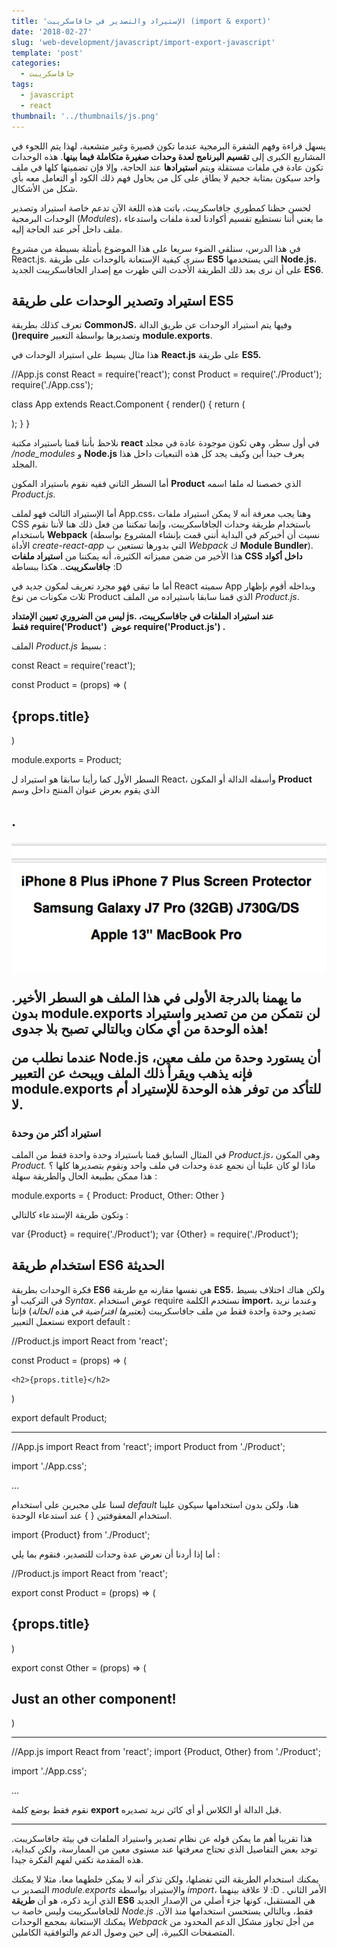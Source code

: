 ```yaml
---
title: 'الإستيراد والتصدير في جافاسكريبت (import & export)'
date: '2018-02-27'
slug: 'web-development/javascript/import-export-javascript'
template: 'post'
categories:
  - جافاسكريبت
tags:
  - javascript
  - react
thumbnail: '../thumbnails/js.png'
---
```


يسهل قراءة وفهم الشفرة البرمجية عندما تكون قصيرة وغير متشعبة، لهذا يتم اللجوء في المشاريع الكبرى إلى **تقسيم البرنامج لعدة وحدات صغيرة متكاملة فيما بينها**. هذه الوحدات تكون عادة في ملفات مستقلة ويتم **استيرادها** عند الحاجة، وإلا فإن تضمينها كلها في ملف واحد سيكون بمثابة جحيم لا يطاق على كل من يحاول فهم ذلك الكود أو التعامل معه بأي شكل من الأشكال.

لحسن حظنا كمطوري جافاسكريبت، باتت هذه اللغة الآن تدعم خاصة استيراد وتصدير الوحدات البرمجية (_Modules_)، ما يعني أننا نستطيع تقسيم أكوادنا لعدة ملفات واستدعاء ملف داخل آخر عند الحاجة إليه.

في هذا الدرس، سنلقي الضوء سريعا على هذا الموضوع بأمثلة بسيطة من مشروع React.js. سنرى كيفية الإستعانة بالوحدات على طريقة **ES5** التي يستخدمها **Node.js**، على أن نرى بعد ذلك الطريقة الأحدث التي ظهرت مع إصدار الجافاسكريبت الجديد **ES6**.

## استيراد وتصدير الوحدات على طريقة ES5

تعرف كذلك بطريقة **CommonJS**، وفيها يتم استيراد الوحدات عن طريق الدالة **()require** وتصديرها بواسطة التعبير **module.exports**.

هذا مثال بسيط على استيراد الوحدات في **React.js** على طريقة **ES5.**

//App.js
const React = require('react');
const Product = require('./Product');
require('./App.css');

class App extends React.Component {
render() {
return (

<div className="App">
<div className="products">
<Product title="iPhone 8 Plus iPhone 7 Plus Screen Protector"/>
<Product title="Samsung Galaxy J7 Pro (32GB) J730G/DS"/>
<Product title="Apple 13'' MacBook Pro"/>
</div>
</div>
);
}
}

نلاحظ بأننا قمنا باستيراد مكتبة **react** في أول سطر، وهي تكون موجودة عادة في مجلد _/node_modules_ و **Node.js** يعرف جيدا أين وكيف يجد كل هذه التبعيات داخل هذا المجلد.

أما السطر الثاني ففيه نقوم باستيراد المكون **Product** الذي خصصنا له ملفا اسمه _Product.js._

أما الإستيراد الثالث فهو لملف App.css، وهنا يجب معرفة أنه لا يمكن استيراد ملفات CSS باستخدام طريقة وحدات الجافاسكريبت، وإنما تمكننا من فعل ذلك هنا لأننا نقوم باستخدام **Webpack** (نسيت أن أخبركم في البداية أنني قمت بإنشاء المشروع بواسطة الأداة _create-react-app_ التي بدورها تستعين ب _Webpack_ ك **Module Bundler**). هذا الأخير من ضمن مميزاته الكثيرة، أنه يمكننا من **استيراد ملفات CSS داخل أكواد جافاسكريبت**.. هكذا ببساطة :D

أما ما تبقى فهو مجرد تعريف لمكون جديد في React سميته App وبداخله أقوم بإظهار ثلاث مكونات من نوع Product الذي قمنا سابقا باستيراده من الملف _Product.js_.

**ليس من الضروري تعيين الإمتداد js. عند استيراد الملفات في جافاسكريبت، فقط require('Product')  عوض require('Product.js') .**

الملف _Product.js_ بسيط :

const React = require('react');

const Product = (props) => (

<h2>{props.title}</h2>
)

module.exports = Product;

السطر الأول كما رأينا سابقا هو استيراد ل React، وأسفله الدالة أو المكون **Product** الذي يقوم بعرض عنوان المنتج داخل وسم **<h2>**.

[![](../images/require-es5-react.jpg)](../images/require-es5-react.jpg)

ما يهمنا بالدرجة الأولى في هذا الملف هو السطر الأخير. بدون **module.exports** لن نتمكن من من تصدير واستيراد هذه الوحدة من أي مكان وبالتالي تصبح بلا جدوى!

عندما نطلب من **Node.js** أن يستورد وحدة من ملف معين، فإنه يذهب ويقرأ ذلك الملف ويبحث عن التعبير **module.exports** للتأكد من توفر هذه الوحدة للإستيراد أم لا.

### استيراد أكثر من وحدة

في المثال السابق قمنا باستيراد وحدة واحدة فقط من الملف _Product.js،_ وهي المكون *Product.* ماذا لو كان علينا أن نجمع عدة وحدات في ملف واحد ونقوم بتصديرها كلها ؟ هذا ممكن بطبيعة الحال والطريقة سهلة :

module.exports = {
Product: Product,
Other: Other
}

وتكون طريقة الإستدعاء كالتالي :

var {Product} = require('./Product');
var {Other} = require('./Product');

## استخدام طريقة ES6 الحديثة

فكرة الوحدات بطريقة **ES6** هي نفسها مقارنه مع طريقة **ES5**، ولكن هناك اختلاف بسيط في التركيب أو _Syntax_. عوض استخدام require نستخدم الكلمة **import**، وعندما نريد تصدير وحدة واحدة فقط من ملف جافاسكريبت (_نعتبرها افتراضية في هذه الحالة_) فإننا نستعمل التعبير export default :

//Product.js
import React from 'react';

const Product = (props) => (

    <h2>{props.title}</h2>

)

export default Product;

---

//App.js
import React from 'react';
import Product from './Product';

import './App.css';

...

لسنا على مجبرين على استخدام _default_ هنا، ولكن بدون استخدامها سيكون علينا استخدام المعقوفتين { } عند استدعاء الوحدة.

import {Product} from './Product';

أما إذا أردنا أن نعرض عدة وحدات للتصدير، فنقوم بما يلي :

//Product.js
import React from 'react';

export const Product = (props) => (

<h2>{props.title}</h2>
)

export const Other = (props) => (

<h2>Just an other component!</h2>
)

---

//App.js
import React from 'react';
import {Product, Other} from './Product';

import './App.css';

...

نقوم فقط بوضع كلمة **export** قبل الدالة أو الكلاس أو أي كائن نريد تصديره.

---

هذا تقريبا أهم ما يمكن قوله عن نظام تصدير واستيراد الملفات في بيئة جافاسكريبت. توجد بعض التفاصيل الذي تحتاج معرفتها عند مستوى معين من الممارسة، ولكن كبداية، هذه المقدمة تكفي لفهم الفكرة جيدا.

يمكنك استخدام الطريقة التي تفضلها، ولكن تذكر أنه لا يمكن خلطهما معا، مثلا لا يمكنك التصدير ب _module.exports_ والإستيراد بواسطة _import_، لا علاقة بينهما :D . الأمر الثاني الذي أريد ذكره، هو أن **طريقة ES6** هي المستقبل، كونها جزء أصلي من الإصدار الجديد للجافاسكريبت وليس خاصة ب _Node.js_ فقط، وبالتالي يستحسن استخدامها منذ الآن. يمكنك الإستعانة بمجمع الوحدات _Webpack_ من أجل تجاوز مشكل الدعم المحدود من المتصفحات الكبيرة، إلى حين وصول الدعم والتوافقية الكاملين.
